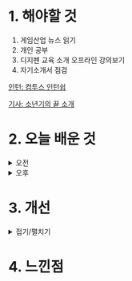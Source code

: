 
# 1. 해야할 것

1. 게임산업 뉴스 읽기 
2. 개인 공부  
3. 디지펜 교육 소개 오프라인 강의보기
4. 자기소개서 점검

[인턴: 컴투스 인턴쉽](https://com2us.recruiter.co.kr/app/jobnotice/view?systemKindCode=MRS2&jobnoticeSn=179912)

[기사: 소년기의 끝 소개](https://www.gamemeca.com/view.php?gid=1749274)

# 2. 오늘 배운 것

<details>
<summary>오전</summary>

## 오늘의 뉴스
![image](https://github.com/JM94Ent/TIL-WIL/assets/143363550/949b60b0-bdba-4c53-9d1d-f976961f675e)
```
To the Moon
과 같은 느낌의 게임이라 기대가 된다.
```

## 디지펜 교육 소개
![image](https://github.com/JM94Ent/TIL-WIL/assets/143363550/a22df2d6-4447-4306-aaa2-5eaee89357b6)
```
디지펜을 졸업하고 밸브에서 포탈을 만든 프로그래머가 초청되어 강의를 진행했다.
Jeep Barnet
한국 게임과 문화를 한국 대학교에서 온 포탈 보드게임 제작에 대한 조언을 받아서 알게 되었다.
포탈 보드게임에 대한 문제를 찾으면서 한국어를 공부하고 한국 음악과 이소라 가수를 알았다.
그녀의 노래가 좋아서 한국어를 영어로 개사하다 한국 게임도 접하고 영어로 번역하여 유튜브에 올려 많은 구독자를 얻었다.
한국어를 이용한 게임 [쌍근]을 제작하고 한국에 관심이 많아서 부산시 요청에 이렇게 게임 개발 프로그램 소개도 할 수 있었다.

게임 개발하는 프로그래머를 6개월 동안 속성으로 만드는 과정으로 보였다.
초청 강사진은 해외 유명 프로그래머를 초빙하여 진행하여 퀄리티가 높아보이지만 학생들이 따라가기엔 너무 벅찬 느낌이라 고민중이다.
애초에 나는 프로그래머가 아닌 기획자를 목표로 하고 있는게 아닌가?
사실 게임을 만들 수 있다면 프로그래밍도 혼자 할 줄 알아야 한다고 생각해서 배워볼까?라고
생각하고 접근하기에는 디지펜 프로그램의 난이도가 너무 높아보인다.
6월 5일까지 지원을 받고 있으니 코딩 테스트를 한번 봐야겠다.
```

</details>


<details>
<summary>오후</summary>

## 컴투스 인턴쉽
[컴투스 인턴쉽](https://com2us.recruiter.co.kr/app/jobnotice/view?systemKindCode=MRS2&jobnoticeSn=179912)

</details>




# 3. 개선


<details>
<summary>접기/펼치기</summary>


</details>



# 4. 느낀점


